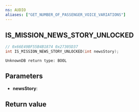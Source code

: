 ```yaml
---
ns: AUDIO
aliases: ["GET_NUMBER_OF_PASSENGER_VOICE_VARIATIONS"]
---
```

## IS_MISSION_NEWS_STORY_UNLOCKED

```c
// 0x66E49BF55B4B1874 0x27305D37
int IS_MISSION_NEWS_STORY_UNLOCKED(int newsStory);
```

```
UnknownDB return type: BOOL
```

## Parameters
* **newsStory**:

## Return value
